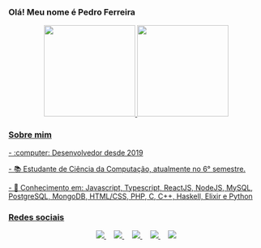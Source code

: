 ### Olá! Meu nome é Pedro Ferreira
<div align="center">
<a href="https://github.com/PedroHenriqueFerreira">
<img height="180em" src="https://github-readme-stats.vercel.app/api/top-langs/?username=PedroHenriqueFerreira&layout=compact&langs_count=7&theme=dracula"/>
<img height="180em" src="https://github-readme-stats.vercel.app/api?username=PedroHenriqueFerreira&show_icons=true&theme=dracula&include_all_commits=true&count_private=true"/>
</div>
  
### Sobre mim
<div style="display: inline_block"  >
<p> - :computer: Desenvolvedor desde 2019</p>
<p> - 📚 Estudante de Ciência da Computação, atualmente no 6° semestre. </p>
<p> - 🎯 Conhecimento em: Javascript, Typescript, ReactJS, NodeJS, MySQL, PostgreSQL, MongoDB, HTML/CSS, PHP, C, C++, Haskell, Elixir e Python </p>   
  
### Redes sociais
<p align="center">
    <a href="https://www.youtube.com/@pedroh-fferreira" target="_blank">
      <img src="https://img.shields.io/badge/YouTube-FF0000?style=for-the-badge&logo=youtube&logoColor=white" target="_blank">
    </a>
    &nbsp;&nbsp;&nbsp;
    <a href="https://www.instagram.com/ph.fferreira" target="_blank">
        <img src="https://img.shields.io/badge/instagram-%23E4405F?style=for-the-badge&logo=instagram&logoColor=white&link=mailto:https://www.linkedin.com/in/ph-fferreira">
    </a>
    &nbsp;&nbsp;&nbsp;
    <a href="mailto:HPedro09062004@gmail.com" target="_blank">
        <img src="https://img.shields.io/badge/gmail-D14836?&style=for-the-badge&logo=gmail&logoColor=white&link=mailto:HPedro09062004@gmail.com">
    </a>
    &nbsp;&nbsp;&nbsp;
    <a href="https://www.linkedin.com/in/ph-fferreira" target="_blank">
        <img src="https://img.shields.io/badge/linkedin-%230077B5.svg?&style=for-the-badge&logo=linkedin&logoColor=white&link=mailto:https://www.linkedin.com/in/ph-fferreira">
    </a>
    &nbsp;&nbsp;&nbsp;
    <a href="https://github.com/PedroHenriqueFerreira" target="_blank">
        <img  src="https://img.shields.io/badge/github-%23100000.svg?&style=for-the-badge&logo=github&logoColor=white&link=mailto:https://github.com/PedroHenriqueFerreira">
    </a>
</p>
